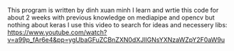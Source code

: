 This program is written by dinh xuan minh
I learn and wrtie this code for about 2 weeks with previous knowledge on mediapipe and opencv but nothing about keras
I use this video to search for ideas and necessery libs: https://www.youtube.com/watch?v=a99p_fAr6e4&pp=ygUbaGFuZCBnZXN0dXJlIGNsYXNzaWZpY2F0aW9u
